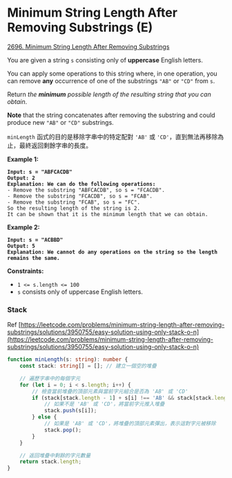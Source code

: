 # Minimum String Length After Removing Substrings (E)

[2696. Minimum String Length After Removing Substrings](https://leetcode.com/problems/minimum-string-length-after-removing-substrings/)



You are given a string `s` consisting only of **uppercase** English letters.

You can apply some operations to this string where, in one operation, you can remove **any** occurrence of one of the substrings `"AB"` or `"CD"` from `s`.

Return _the **minimum** possible length of the resulting string that you can obtain_.

**Note** that the string concatenates after removing the substring and could produce new `"AB"` or `"CD"` substrings.



&#x20;`minLength` 函式的目的是移除字串中的特定配對 `'AB'` 或 `'CD'`，直到無法再移除為止，最終返回剩餘字串的長度。

&#x20;

**Example 1:**

<pre><code><strong>Input: s = "ABFCACDB"
</strong><strong>Output: 2
</strong><strong>Explanation: We can do the following operations:
</strong>- Remove the substring "ABFCACDB", so s = "FCACDB".
- Remove the substring "FCACDB", so s = "FCAB".
- Remove the substring "FCAB", so s = "FC".
So the resulting length of the string is 2.
It can be shown that it is the minimum length that we can obtain.
</code></pre>

**Example 2:**

<pre><code><strong>Input: s = "ACBBD"
</strong><strong>Output: 5
</strong><strong>Explanation: We cannot do any operations on the string so the length remains the same.
</strong></code></pre>

&#x20;

**Constraints:**

* `1 <= s.length <= 100`
* `s` consists only of uppercase English letters.



### Stack

Ref [https://leetcode.com/problems/minimum-string-length-after-removing-substrings/solutions/3950755/easy-solution-using-only-stack-o-n](https://leetcode.com/problems/minimum-string-length-after-removing-substrings/solutions/3950755/easy-solution-using-only-stack-o-n)

```typescript
function minLength(s: string): number {
    const stack: string[] = []; // 建立一個空的堆疊

    // 遍歷字串中的每個字元
    for (let i = 0; i < s.length; i++) {
        // 檢查當前堆疊的頂部元素與當前字元組合是否為 'AB' 或 'CD'
        if (stack[stack.length - 1] + s[i] !== 'AB' && stack[stack.length - 1] + s[i] !== 'CD') {
            // 如果不是 'AB' 或 'CD'，將當前字元推入堆疊
            stack.push(s[i]);
        } else {
            // 如果是 'AB' 或 'CD'，將堆疊的頂部元素彈出，表示這對字元被移除
            stack.pop();
        }
    }

    // 返回堆疊中剩餘的字元數量
    return stack.length;
}

```



